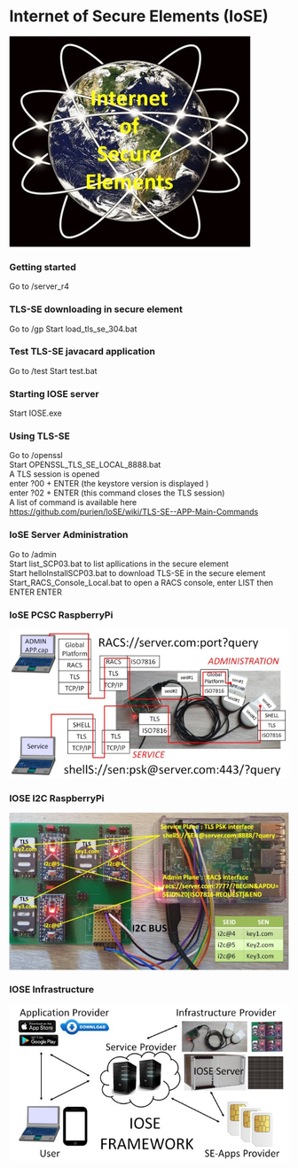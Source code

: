 # Internet of Secure Elements (IoSE)
![IOSE](https://github.com/purien/IoSE/blob/main/iose2.jpg)

### Getting started
Go to /server_r4

### TLS-SE downloading in secure element
Go to /gp
Start load_tls_se_304.bat

### Test TLS-SE javacard application
Go to /test
Start test.bat

### Starting IOSE server
Start IOSE.exe

### Using TLS-SE
Go to /openssl </br>
Start OPENSSL_TLS_SE_LOCAL_8888.bat </br>
A TLS session is opened </br>
enter ?00 + ENTER (the keystore version is displayed )</br>
enter ?02 + ENTER (this command closes the TLS session)</br>
A list of command is available here https://github.com/purien/IoSE/wiki/TLS-SE--APP-Main-Commands

### IoSE Server Administration
Go to /admin </br>
Start list_SCP03.bat to list apllications in the secure element </br>
Start helloInstallSCP03.bat to download TLS-SE in the secure element </br>
Start_RACS_Console_Local.bat to open a RACS console, enter LIST then ENTER ENTER

### IoSE PCSC RaspberryPi
![IoSE Pi](https://github.com/purien/IoSE/blob/main/iose_pi-small.jpg)

### IOSE I2C RaspberryPi
![IoSE I2C](https://github.com/purien/IoSE/blob/main/iose_i2c_b_small.jpg)

### IOSE Infrastructure
![IoSE Infrastructure](https://github.com/purien/IoSE/blob/main/iose_arch_small.jpg)
